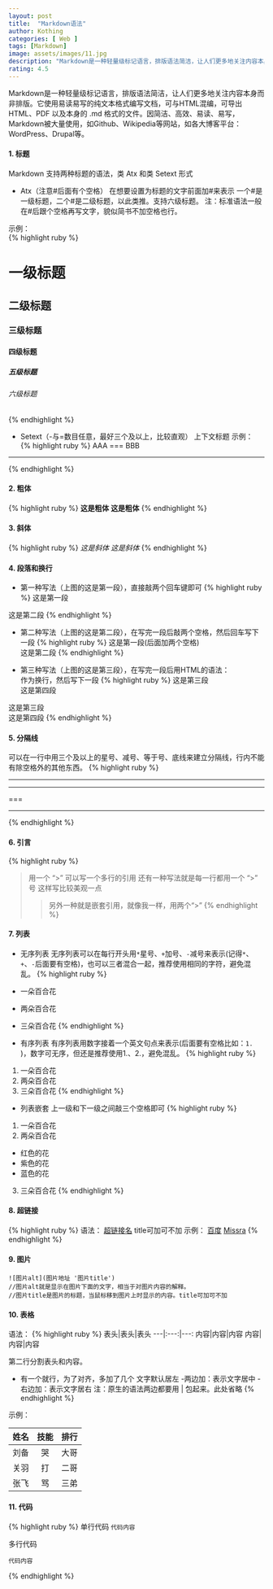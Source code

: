 ```yaml
---
layout: post
title:  "Markdown语法"
author: Kothing
categories: [ Web ]
tags: [Markdown]
image: assets/images/11.jpg
description: "Markdown是一种轻量级标记语言，排版语法简洁，让人们更多地关注内容本身而非排版"
rating: 4.5
---
```


Markdown是一种轻量级标记语言，排版语法简洁，让人们更多地关注内容本身而非排版。它使用易读易写的纯文本格式编写文档，可与HTML混编，可导出 HTML、PDF 以及本身的 .md 格式的文件。因简洁、高效、易读、易写，Markdown被大量使用，如Github、Wikipedia等网站，如各大博客平台：WordPress、Drupal等。

#### 1. 标题
Markdown 支持两种标题的语法，类 Atx 和类 Setext 形式
+ Atx（注意#后面有个空格）
在想要设置为标题的文字前面加#来表示
一个#是一级标题，二个#是二级标题，以此类推。支持六级标题。
注：标准语法一般在#后跟个空格再写文字，貌似简书不加空格也行。

示例：  
{% highlight ruby %}
# 一级标题
## 二级标题
### 三级标题
#### 四级标题
##### 五级标题
###### 六级标题
{% endhighlight %}

+ Setext（-与=数目任意，最好三个及以上，比较直观）
上下文标题
示例：
{% highlight ruby %}
AAA
===
BBB
---
{% endhighlight %}

#### 2. 粗体

{% highlight ruby %}
**这是粗体**
__这是粗体__
{% endhighlight %}

#### 3. 斜体

{% highlight ruby %}
*这是斜体*
_这是斜体_
{% endhighlight %}

#### 4. 段落和换行

+ 第一种写法（上图的这是第一段），直接敲两个回车键即可
{% highlight ruby %}
这是第一段

这是第二段
{% endhighlight %}  

+ 第二种写法（上图的这是第二段），在写完一段后敲两个空格，然后回车写下一段
{% highlight ruby %}
这是第一段(后面加两个空格)  
这是第二段
{% endhighlight %}

+ 第三种写法（上图的这是第三段），在写完一段后用HTML的语法：<br />作为换行，然后写下一段
{% highlight ruby %}
这是第三段<br />这是第四段

这是第三段<br />
这是第四段
{% endhighlight %}

#### 5. 分隔线

可以在一行中用三个及以上的星号、减号、等于号、底线来建立分隔线，行内不能有除空格外的其他东西。
{% highlight ruby %}
***
---
===
___
{% endhighlight %}

#### 6. 引言
{% highlight ruby %}
> 用一个 “>” 可以写一个多行的引用
> 还有一种写法就是每一行都用一个 “>” 号
> 这样写比较美观一点
> > 另外一种就是嵌套引用，就像我一样，用两个“>”
{% endhighlight %}

#### 7. 列表

+ 无序列表
无序列表可以在每行开头用`*`星号、`+`加号、`-`减号来表示(记得`*`、`+`、`-`后面要有空格)，也可以三者混合一起，推荐使用相同的字符，避免混乱。
{% highlight ruby %}
* 一朵百合花
+ 两朵百合花
- 三朵百合花
{% endhighlight %}

+ 有序列表
有序列表用数字接着一个英文句点来表示(后面要有空格比如：`1. `)，数字可无序，但还是推荐使用1.、2.，避免混乱。
{% highlight ruby %}
1. 一朵百合花
2. 两朵百合花
3. 三朵百合花
{% endhighlight %}

+ 列表嵌套
上一级和下一级之间敲三个空格即可
{% highlight ruby %}
1. 一朵百合花
2. 两朵百合花


+ 红色的花
+ 紫色的花
+ 蓝色的花
3. 三朵百合花
{% endhighlight %}

#### 8. 超链接

{% highlight ruby %}
语法：
[超链接名](超链接地址 "超链接title")
title可加可不加
示例：
[百度](http://baidu.com)
[Missra](http://missra.com)
{% endhighlight %}

#### 9. 图片 

```
![图片alt](图片地址 '图片title')  
//图片alt就是显示在图片下面的文字，相当于对图片内容的解释。  
//图片title是图片的标题，当鼠标移到图片上时显示的内容。title可加可不加  
```

#### 10. 表格

语法：
{% highlight ruby %}
表头|表头|表头
---|:---:|---:
内容|内容|内容
内容|内容|内容

第二行分割表头和内容。
- 有一个就行，为了对齐，多加了几个
文字默认居左
-两边加：表示文字居中
-右边加：表示文字居右
注：原生的语法两边都要用 | 包起来。此处省略
{% endhighlight %}

示例： 

姓名|技能|排行
---|:---:|---:
刘备|哭|大哥
关羽|打|二哥
张飞|骂|三弟


#### 11. 代码

{% highlight ruby %}
单行代码 
`代码内容`

多行代码 
```
代码内容
```
{% endhighlight %}          
